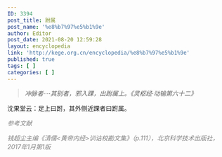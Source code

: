 ```yaml
---
ID: 3394
post_title: 跗属
post_name: '%e8%b7%97%e5%b1%9e'
author: Editor
post_date: 2021-08-20 12:59:28
layout: encyclopedia
link: 'http://kege.org.cn/encyclopedia/%e8%b7%97%e5%b1%9e'
published: true
tags: [ ]
categories: [ ]
---
```

<blockquote><em>冲脉者····其别者，邪入踝，出跗属上。《灵枢经·动输第六十二》</em></blockquote>
沈果堂云：足上曰跗，其外侧近踝者曰跗属。

<span style="color: #808080;"><em>参考文献</em></span>

<span style="color: #808080;"><em>钱超尘主编《清儒&lt;黄帝内经&gt;训诂校勘文集》（p.111），北京科学技术出版社，2017年1月第1版</em></span>